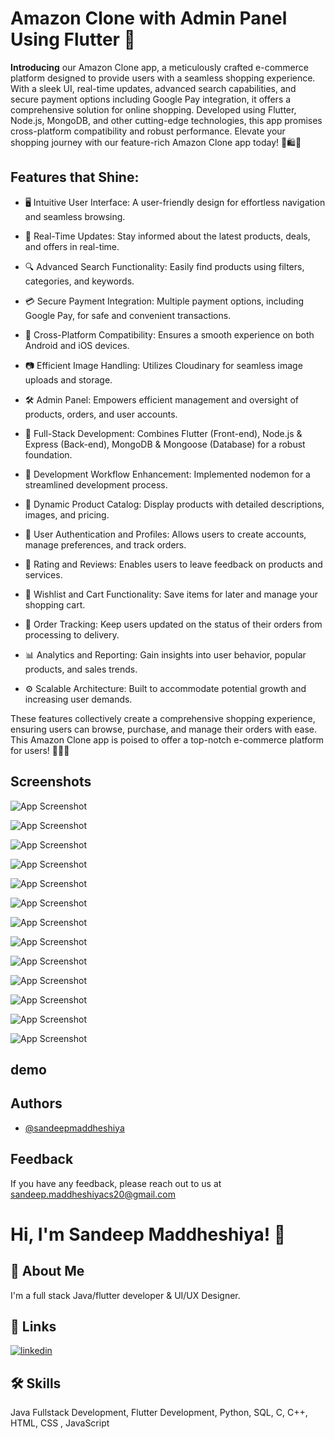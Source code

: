 
# Amazon Clone with Admin Panel Using Flutter 🚀
**Introducing** our Amazon Clone app, a meticulously crafted e-commerce platform designed to provide users with a seamless shopping experience. With a sleek UI, real-time updates, advanced search capabilities, and secure payment options including Google Pay integration, it offers a comprehensive solution for online shopping. Developed using Flutter, Node.js, MongoDB, and other cutting-edge technologies, this app promises cross-platform compatibility and robust performance. Elevate your shopping journey with our feature-rich Amazon Clone app today! 📱🛍️💫
##  Features that Shine:

- 🖥️ Intuitive User Interface: A user-friendly design for effortless navigation and seamless browsing.

- 🔄 Real-Time Updates: Stay informed about the latest products, deals, and offers in real-time.

- 🔍 Advanced Search Functionality: Easily find products using filters, categories, and keywords.

- 💳 Secure Payment Integration: Multiple payment options, including Google Pay, for safe and convenient transactions.

- 📱 Cross-Platform Compatibility: Ensures a smooth experience on both Android and iOS devices.

- 📷 Efficient Image Handling: Utilizes Cloudinary for seamless image uploads and storage.

- 🛠️ Admin Panel: Empowers efficient management and oversight of products, orders, and user accounts.

- 🔧 Full-Stack Development: Combines Flutter (Front-end), Node.js & Express (Back-end), MongoDB & Mongoose (Database) for a robust foundation.

- 🔄 Development Workflow Enhancement: Implemented nodemon for a streamlined development process.

- 🛒 Dynamic Product Catalog: Display products with detailed descriptions, images, and pricing.

- 👤 User Authentication and Profiles: Allows users to create accounts, manage preferences, and track orders.

- 🌟 Rating and Reviews: Enables users to leave feedback on products and services.

- 💼 Wishlist and Cart Functionality: Save items for later and manage your shopping cart.

- 🚚 Order Tracking: Keep users updated on the status of their orders from processing to delivery.

- 📊 Analytics and Reporting: Gain insights into user behavior, popular products, and sales trends.

- ⚙️ Scalable Architecture: Built to accommodate potential growth and increasing user demands.

These features collectively create a comprehensive shopping experience, ensuring users can browse, purchase, and manage their orders with ease. This Amazon Clone app is poised to offer a top-notch e-commerce platform for users! 🌟📱🛒




## Screenshots

![App Screenshot](https://i.ibb.co/2hzpBxk/Screenshot-2023-10-08-075116.png)

![App Screenshot](https://i.ibb.co/1TfwzLr/Screenshot-2023-10-08-075144.png)

![App Screenshot](https://i.ibb.co/jJRzgpv/Screenshot-2023-10-08-075203.png)

![App Screenshot](https://i.ibb.co/pLwNn5G/Screenshot-2023-10-08-075356.png)

![App Screenshot](https://i.ibb.co/tL4LG8G/Screenshot-2023-10-08-075418.png)

![App Screenshot](https://i.ibb.co/7XV7ynY/Screenshot-2023-10-08-075444.png)

![App Screenshot](https://i.ibb.co/DQ958Zv/Screenshot-2023-10-08-075523.png)

![App Screenshot](https://i.ibb.co/BNbDXHk/Screenshot-2023-10-08-075624.png)

![App Screenshot](https://i.ibb.co/3YY4kQ6/Screenshot-2023-10-08-075702.png)

![App Screenshot](https://i.ibb.co/0XbqLb4/Screenshot-2023-10-08-075731.png)

![App Screenshot](https://i.ibb.co/jDQSc9K/Screenshot-2023-10-08-075745.png)

![App Screenshot](https://i.ibb.co/M9vVkwJ/Screenshot-2023-10-08-075804.png)

![App Screenshot](https://i.ibb.co/N3QFcsV/Screenshot-2023-10-08-075821.png)


## demo
## Authors

- [@sandeepmaddheshiya](https://github.com/sandeepmaddheshiya)


## Feedback

If you have any feedback, please reach out to us at sandeep.maddheshiyacs20@gmail.com


# Hi, I'm Sandeep Maddheshiya! 👋


## 🚀 About Me
I'm a full stack Java/flutter developer & UI/UX Designer.


## 🔗 Links

[![linkedin](https://img.shields.io/badge/linkedin-0A66C2?style=for-the-badge&logo=linkedin&logoColor=white)](https://www.linkedin.com/in/sandeepmaddheshiya/)


## 🛠 Skills
Java Fullstack Development, Flutter Development, Python, SQL, C, C++, HTML, CSS , JavaScript

